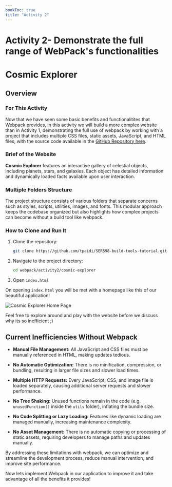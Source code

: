 ```yaml
---
bookToc: true
title: "Activity 2"
---
```

# Activity 2- Demonstrate the full range of WebPack's functionalities
# Cosmic Explorer

## Overview

### For This Activity

Now that we have seen some basic benefits and functionalitites that Webpack provides, in this activity we will build a more complex website than in Activity 1, demonstrating the full use of webpack by working with a project that includes multiple CSS files, static assets, JavaScript, and HTML files, with the source code available in the [GitHub Repository here](https://github.com/tpaidi/SER598-build-tools-tutorial/tree/main/webpack/activity2/cosmic-explorer).

### Brief of the Website

**Cosmic Explorer** features an interactive gallery of celestial objects, including planets, stars, and galaxies. Each object has detailed information and dynamically loaded facts available upon user interaction.

### Multiple Folders Structure

The project structure consists of various folders that separate concerns such as styles, scripts, utilities, images, and fonts. This modular approach keeps the codebase organized but also highlights how complex projects can become without a build tool like webpack.

### How to Clone and Run It

1. Clone the repository:
   ```bash
   git clone https://github.com/tpaidi/SER598-build-tools-tutorial.git
   ```
2. Navigate to the project directory:
   ```bash
   cd webpack/activity2/cosmic-explorer
   ```
3. Open `index.html`

On opening `index.html` you will be met with a homepage like this of our beautiful application! 

![Cosmic Explorer Home Page](/docs/webpack/webpackact2.png "Cosmic Explorer Home Page")

Feel free to explore around and play with the website before we discuss why its so inefficient ;)

## Current Inefficiencies Without Webpack

- **Manual File Management:** All JavaScript and CSS files must be manually referenced in HTML, making updates tedious.

- **No Automatic Optimization:** There is no minification, compression, or bundling, resulting in larger file sizes and slower load times.

- **Multiple HTTP Requests:** Every JavaScript, CSS, and image file is loaded separately, causing additional server requests and slower performance.

- **No Tree Shaking:** Unused functions remain in the code (e.g. `unusedFunction()` inside the `utils` folder), inflating the bundle size.

- **No Code Splitting or Lazy Loading:** Features like dynamic loading are managed manually, increasing maintenance complexity.

- **No Asset Management:** There is no automatic copying or processing of static assets, requiring developers to manage paths and updates manually.

By addressing these limitations with webpack, we can optimize and streamline the development process, reduce manual intervention, and improve site performance.

Now lets implement Webpack in our application to improve it and take advantage of all the benefits it provides!